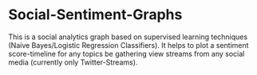 # Social-Sentiment-Graphs
This is a social analytics graph based on supervised learning techniques (Naive Bayes/Logistic Regression Classifiers). It helps to plot a sentiment score-timeline for any topics be gathering view streams from any social media (currently only Twitter-Streams).
